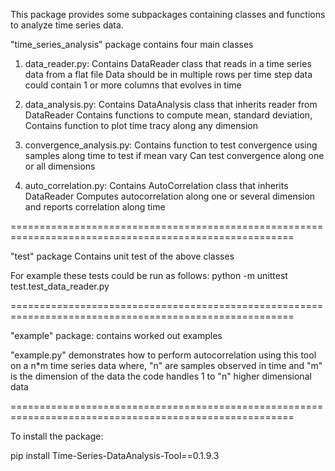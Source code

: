 This package provides some subpackages containing classes and functions to analyze time series data.

"time_series_analysis" package contains four main classes

1) data_reader.py:
Contains DataReader class that reads in a time series data from a flat file
Data should be in multiple rows per time step data could contain 1 or more columns that evolves in time

2) data_analysis.py:
Contains DataAnalysis class that inherits reader from DataReader
Contains functions to compute mean, standard deviation, 
Contains function to plot time tracy along any dimension

3) convergence_analysis.py:
Contains function to test convergence using samples along time to test if mean vary
Can test convergence along one or all dimensions

4) auto_correlation.py:
Contains AutoCorrelation class that inherits DataReader
Computes autocorrelation along one or several dimension and reports correlation along time

=======================================================================================================

"test" package 
Contains unit test of the above classes

For example these tests could be run as follows:
python -m unittest test.test_data_reader.py

=======================================================================================================

"example" package:
contains worked out examples 

"example.py" demonstrates how to perform autocorrelation using this tool on a n*m time series data
where, "n" are samples observed in time and "m" is the dimension of the data
the code handles 1 to "n" higher dimensional data

=======================================================================================================

To install the package:

pip install Time-Series-DataAnalysis-Tool==0.1.9.3